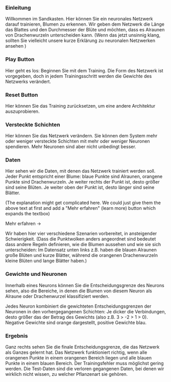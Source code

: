 
### Einleitung

Willkommen im Sandkasten. Hier können Sie ein neuronales Netzwerk darauf trainieren, Blumen zu erkennen. Wir geben dem Netzwerk die Länge das Blattes und den Durchmesser der Blüte und möchten, dass es Alraunen von Drachenwurzeln unterscheiden kann. (Wenn das jetzt unsinnig klang, sollten Sie vielleicht unsere kurze Erklärung zu neuronalen Netzwerken ansehen <Link to Bubble>)
       
### Play Button

Hier geht es los: Beginnen Sie mit dem Training. Die Form des Netzwerk ist vorgegeben, doch in jedem Trainingsschritt werden die Gewichte des Netzwerks verändert.

### Reset Button

Hier können Sie das Training zurücksetzen, um eine andere Architektur auszuprobieren.

### Versteckte Schichten

Hier können Sie das Netzwerk verändern. Sie können dem System mehr oder weniger versteckte Schichten mit mehr oder weniger Neuronen spendieren. Mehr Neuronen sind aber nicht unbedingt besser.

### Daten

Hier sehen wir die Daten, mit denen das Netzwerk trainiert werden soll. Jeder Punkt entspricht einer Blume: blaue Punkte sind Alraunen, orangene Punkte sind Drachenwurzeln. Je weiter rechts der Punkt ist, desto größer sind seine Blüten. Je weiter oben der Punkt ist, desto länger sind seine Blätter. 

(The explanation might get complicated here. We could just give them the above text at first and add a "Mehr erfahren" (learn more) button which expands the textbox)

Mehr erfahren ->

Wir haben hier vier verschiedene Szenarien vorbereitet, in ansteigender Schwierigkeit. (Dass die Punktwolken anders angeordnet sind bedeutet dass andere Regeln definieren, wie die Blumen aussehen und wie sie sich unterscheiden: Im Datensatz unten links z.B. haben die blauen Alraunen große Blüten und kurze Blätter, während die orangenen Drachenwurzeln kleine Blüten und lange Blätter haben.)

### Gewichte und Neuronen 

Innerhalb eines Neurons können Sie die Entscheidungsgrenze des Neurons sehen, also die Bereiche, in denen die Blumen von diesem Neuron als Alraune oder Drachenwurzel klassifiziert werden. 

Jedes Neuron kombiniert die gewichteten Entscheidungsgrenzen der Neuronen in den vorhergegangenen Schichten: Je dicker die Verbindungen, desto größer das der Betrag des Gewichts (also z.B. 3 > -2 > 1 > 0). Negative Gewichte sind orange dargestellt, positive Gewichte blau. 


### Ergebnis

Ganz rechts sehen Sie die finale Entscheidungsgrenze, die das Netzwerk als Ganzes gelernt hat. Das Netzwerk funktioniert richtig, wenn alle orangenen Punkte in einem orangenen Bereich liegen und alle blauen Punkte in einem blauen Bereich. Der Trainingsfehler muss möglichst gering werden. Die Test-Daten sind die verloren gegangenen Daten, bei denen wir wirklich nicht wissen, zu welcher Pflanzenart sie gehören. 
